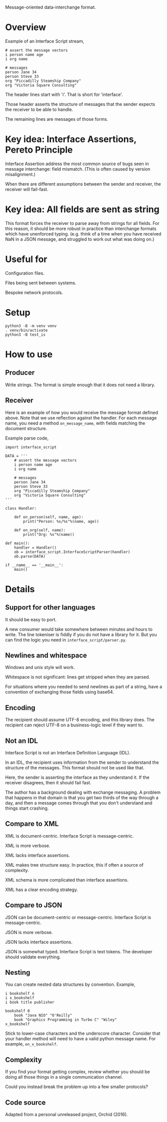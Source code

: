 Message-oriented data-interchange format.

# Overview

Example of an Interface Script stream,
```
# assert the message vectors
i person name age
i org name

# messages
person Jane 34
person Steve 33
org "Piccadilly Steamship Company"
org "Victoria Square Consulting"
```

The header lines start with 'i'. That is short for 'interface'.

Those header asserts the structure of messages that the sender expects the
receiver to be able to handle.

The remaining lines are messages of those forms.

# Key idea: Interface Assertions, Pereto Principle

Interface Assertion address the most common source of bugs seen in message
interchange: field mismatch. (This is often caused by version misalignment.)

When there are different assumptions between the sender and receiver, the
receiver will fail-fast.

# Key idea: All fields are sent as string

This format forces the receiver to parse away from strings for all fields. For
this reason, it should be more robust in practice than interchange formats
which have unenforced typing. (e.g. think of a time when you have received NaN
in a JSON message, and struggled to work out what was doing on.)

# Useful for

Configuration files.

Files being sent between systems.

Bespoke network protocols.

# Setup

```
python3 -B -m venv venv
. venv/bin/activate
python3 -B test_is
```

# How to use

## Producer

Write strings. The format is simple enough that it does not need a library.

## Receiver

Here is an example of how you would receive the message format defined above.
Note that we use reflection against the handler. For each message name, you
need a method `on_message_name`, with fields matching the document structure.

Example parse code,
```
import interface_script

DATA = '''
    # assert the message vectors
    i person name age
    i org name

    # messages
    person Jane 34
    person Steve 33
    org "Piccadilly Steamship Company"
    org "Victoria Square Consulting"
'''

class Handler:

    def on_person(self, name, age):
        print("Person: %s/%s"%(name, age))

    def on_org(self, name):
        print("Org: %s"%(name))

def main():
    handler = Handler()
    ob = interface_script.InterfaceScriptParser(handler)
    ob.parse(DATA)

if __name__ == '__main__':
    main()
```

# Details

## Support for other languages

It should be easy to port.

A new consumer would take somewhere between minutes and hours to write. The
line tokeniser is fiddly if you do not have a library for it. But you can find
the logic you need in `interface_script/parser.py`.

## Newlines and whitespace

Windows and unix style will work.

Whitespace is not significant: lines get stripped when they are parsed.

For situations where you needed to send newlines as part of a string, have a
convention of exchanging those fields using base64.

## Encoding

The recipient should assume UTF-8 encoding, and this library does. The
recipient can reject UTF-8 on a business-logic level if they want to.

## Not an IDL

Interface Script is not an Interface Definition Language (IDL).

In an IDL, the recipient uses information from the sender to understand the
structure of the messages. This format should not be used like that.

Here, the sender is asserting the interface as they understand it. If the
receiver disagrees, then it should fail fast.

The author has a background dealing with exchange messaging. A problem that
happens in that domain is that you get two thirds of the way through a day,
and then a message comes through that you don't understand and things start
crashing.

## Compare to XML

XML is document-centric. Interface Script is message-centric.

XML is more verbose.

XML lacks interface assertions.

XML makes tree structure easy. In practice, this if often a source of
complexity.

XML schema is more complicated than interface assertions.

XML has a clear encoding strategy.

## Compare to JSON

JSON can be document-centric or message-centric. Interface Script is
message-centric.

JSON is more verbose.

JSON lacks interface assertions.

JSON is somewhat typed. Interface Script is text tokens. The developer should
validate everything.

## Nesting

You can create nested data structures by convention. Example,
```
i bookshelf n
i x_bookshelf
i book title publisher

bookshelf 0
    book "Java NIO" "O'Reilly"
    book "Graphics Programming in Turbo C" "Wiley"
x_bookshelf
```

Stick to lower-case characters and the underscore character. Consider that
your handler method will need to have a valid python message name. For
example, `on_x_bookshelf`.


## Complexity

If you find your format getting complex, review whether you should be doing
all those things in a single communication channel.

Could you instead break the problem up into a few smaller protocols?

## Code source

Adapted from a personal unreleased project, Orchid (2016).

